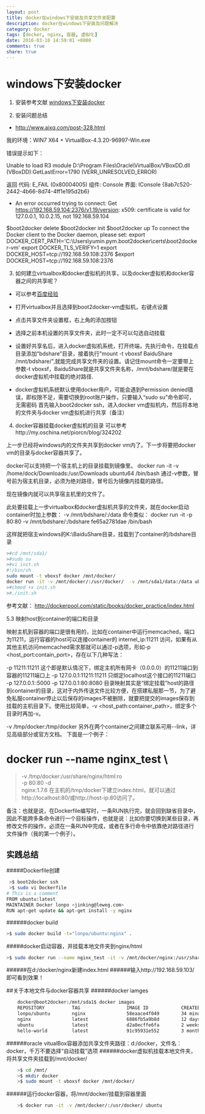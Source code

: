 ```yaml
---
layout: post
title: docker在windows下安装及共享文件夹配置
description: docker在windows下安装及问题解决
category: docker
tags: [docker, nginx, 容器, 虚拟化]
date: 2016-03-10 14:59:01 +8000
comments: true
share: true
---
```

# windows下安装docker
1. 安装参考文献
[windows下安装docker](http://bsr1983.iteye.com/blog/2124093)

2. 安装问题总结
- http://www.aixq.com/post-328.html     

我的环境：WIN7 X64 + VirtualBox-4.3.20-96997-Win.exe

错误提示如下：

Unable to load R3 module D:\Program Files\Oracle\VirtualBox/VBoxDD.dll
(VBoxDD):GetLastError=1790
(VERR_UNRESOLVED_ERROR)

返回 代码:
E_FAIL (0x80004005)
组件:
Console
界面:
IConsole {8ab7c520-2442-4b66-8d74-4ff1e195d2b6}
<!--more-->


- An error occurred trying to connect: Get https://192.168.59.104:2376/v1.19/version: x509: certificate is valid for 127.0.0.1, 10.0.2.15, not 192.168.59.104

$boot2docker delete
$boot2docker init
$boot2docker up
To connect the Docker client to the Docker daemon, please set:
    export DOCKER_CERT_PATH='C:\Users\yumin.pym\.boot2docker\certs\boot2docker-vm'
    export DOCKER_TLS_VERIFY=1
    export DOCKER_HOST=tcp://192.168.59.108:2376
	$export DOCKER_HOST=tcp://192.168.59.108:2376


3. 如何建立virtualbox和docker虚拟机的共享，以及docker虚拟机和docker容器之间的共享呢？


* 可以参考[百度经验](http://jingyan.baidu.com/article/2fb0ba40541a5900f2ec5f07.html)
* 打开virtualbox并且选择到boot2docker-vm虚拟机，右键点设置
* 点击共享文件夹设置框，右上角的添加按钮
* 选择之前本机设置的共享文件夹，此时一定不可以勾选自动挂载

* 设置好共享名后，进入docker虚拟机系统，打开终端，先执行命令，在挂载点目录添加“bdshare”目录，接着执行"mount -t vboxsf BaiduShare /mnt/bdshare/",就能完成共享文件夹的设置。请记住mount命令一定要带上参数-t vboxsf，BaiduShare就是共享文件夹名称，/mnt/bdshare/就是要在docker虚拟机中挂载的绝对路径.
* docker虚拟机系统默认使用docker用户，可能会遇到Permission denied错误，即权限不足，需要切换到root账户操作，只要输入“sudo su”命令即可，无需密码
首先输入boot2docker ssh，进入docker vm虚拟机内，然后将本地的文件夹与docker vm虚拟机进行共享（备注）


4. docker容器挂载docker虚拟机的目录
可以参考http://my.oschina.net/piorcn/blog/324202

上一步已经将windows内的文件夹共享到docker vm内了。下一步将要把docker vm的目录与docker容器共享了。

docker可以支持把一个宿主机上的目录挂载到镜像里。
docker run -it -v /home/dock/Downloads:/usr/Downloads ubuntu64 /bin/bash
通过-v参数，冒号前为宿主机目录，必须为绝对路径，冒号后为镜像内挂载的路径。

现在镜像内就可以共享宿主机里的文件了。

此处要挂载上一步virtualbox和docker虚拟机共享的文件夹，就在docker启动container时加上参数：
-v /mnt/bdshare/:/data
命令类似：
docker run -it -p 80:80 -v /mnt/bdshare/:/bdshare fe65a2781dae /bin/bash

这样就把宿主windows的K:\BaiduShare目录，挂载到了container的/bdshare目录

``` bash
>#cd /mnt/sda1/
>#sudo su
>#vi init.sh
#!/bin/sh 
sudo mount -t vboxsf docker /mnt/docker/
docker run -it -v /mnt/docker/:/usr/docker/  -v /mnt/sda1/data:/data ubuntu
>#chmod +x init.sh
>#./init.sh
```

参考文献：
http://dockerpool.com/static/books/docker_practice/index.html


5.3 映射host到container的端口和目录

映射主机到容器的端口是很有用的，比如在container中运行memcached，端口为11211，运行容器的host可以连接container的 internel_ip:11211 访问，如果有从其他主机访问memcached需求那就可以通过-p选项，形如-p <host_port:contain_port>，存在以下几种写法：

-p 11211:11211 这个即是默认情况下，绑定主机所有网卡（0.0.0.0）的11211端口到容器的11211端口上
-p 127.0.0.1:11211:11211 只绑定localhost这个接口的11211端口
-p 127.0.0.1::5000
-p 127.0.0.1:80:8080
目录映射其实是“绑定挂载”host的路径到container的目录，这对于内外传送文件比较方便，在搭建私服那一节，为了避免私服container停止以后保存的images不被删除，就要把提交的images保存到挂载的主机目录下。使用比较简单，-v <host_path:container_path>，绑定多个目录时再加-v。

-v /tmp/docker:/tmp/docker
另外在两个container之间建立联系可用--link，详见高级部分或官方文档。
下面是一个例子：

# docker run --name nginx_test \
> -v /tmp/docker:/usr/share/nginx/html:ro \
> -p 80:80 -d \
> nginx:1.7.6
在主机的/tmp/docker下建立index.html，就可以通过http://localhost:80/或http://host-ip:80访问了。

备注：也就是说，在Dockerfile编写时，一条RUN执行完，就会回到缺省目录中，因此不能跨多条命令进行一个目标操作，也就是说：比如你要切换到某些目录，再修改文件的操作，必须在一条RUN中完成，或者在多行命令中依靠绝对路径进行文件操作（我的第一个例子）。


## 实践总结
#####Dockerfile创建
```bash
 >$ boot2docker ssh
 >$ sudo vi Dockerfile
# This is a comment
FROM ubuntu:latest
MAINTAINER Docker lonpo <jinking@leweg.com>
RUN apt-get update && apt-get install -y nginx
```

######docker build
```bash
>$ sudo docker build -t="lonpo/ubuntu:nginx" .
```

#####docker启动容器，并挂载本地文件夹到nginx/html
```bash
>$ sudo docker run --name nginx_test -it -v /mnt/docker/nginx:/usr/share/nginx/html -p 80:80 lonpo/ubuntu:nginx  /bin/bash
```

######在d:/docker/nginx新建index.html
######输入http://192.168.59.103/即可看到效果！

##关于本地文件与docker容器共享
######docker iamges
```bash
	docker@boot2docker:/mnt/sda1$ docker images
	REPOSITORY          TAG                 IMAGE ID            CREATED             VIRTUAL SIZE
	lonpo/ubuntu        nginx               58eaace4f049        34 minutes ago      227.6 MB
	nginx               latest              6886fb5a9b8d        12 days ago         132.9 MB
	ubuntu              latest              d2a0ecffe6fa        2 weeks ago         188.4 MB
	hello-world         latest              91c95931e552        3 months ago        910 B
```
######oracle vitualBox容器添加共享文件夹路径：d:/docker，文件名：docker，千万不要选择“自动挂载”选项
######docker虚拟机挂载本地文件夹，将共享文件夹挂载到/mnt/docker/
```bash
	>$ cd /mnt/
	>$ mkdir docker
	>$ sudo mount -t vboxsf docker /mnt/docker/
```
######运行docker容器，将/mnt/docker/挂载到容器里面
```bash
	>$ docker run -it -v /mnt/docker/:/usr/docker/ ubuntu
```

